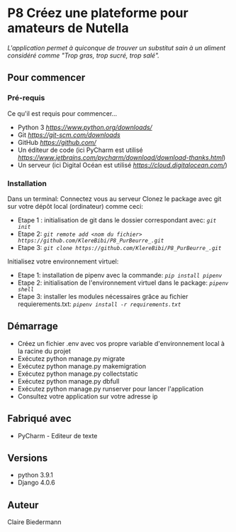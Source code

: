 # P8 Créez une plateforme pour amateurs de Nutella

*L'application permet à quiconque de trouver un substitut sain à un aliment considéré comme "Trop gras, trop sucré, trop salé".*

## Pour commencer

### Pré-requis

Ce qu'il est requis pour commencer...

* Python 3 *https://www.python.org/downloads/*
* Git *https://git-scm.com/downloads*
* GitHub *https://github.com/*
* Un éditeur de code (ici PyCharm est utilisé *https://www.jetbrains.com/pycharm/download/download-thanks.html*)
* Un serveur (ici Digital Océan est utilisé *https://cloud.digitalocean.com/*)

### Installation 
Dans un terminal:
Connectez vous au serveur
Clonez le package avec git sur votre dépôt local (ordinateur) comme ceci:
 - Etape 1 : initialisation de git dans le dossier correspondant avec: *`git init`*
 - Etape 2: *`git remote add <nom du fichier> https://github.com/KlereBibi/P8_PurBeurre_.git`* 
 - Etape 3: *`git clone https://github.com/KlereBibi/P8_PurBeurre_.git`*
 
Initialisez votre environnement virtuel:
 - Etape 1: installation de pipenv avec la commande: *`pip install pipenv`*
 - Etape 2: initialisation de l'environnement virtuel dans le package: *`pipenv shell`* 
 - Etape 3: installer les modules nécessaires grâce au fichier requierements.txt: *`pipenv install -r requirements.txt`*

## Démarrage
* Créez un fichier .env avec vos propre variable d'environnement local à la racine du projet
* Exécutez python manage.py migrate
* Exécutez python manage.py makemigration
* Exécutez python manage.py collectstatic
* Exécutez python manage.py dbfull
* Exécutez python manage.py runserver pour lancer l'application
* Consultez votre application sur votre adresse ip

## Fabriqué avec
* PyCharm - Editeur de texte

## Versions
* python 3.9.1
* Django 4.0.6

## Auteur
Claire Biedermann
